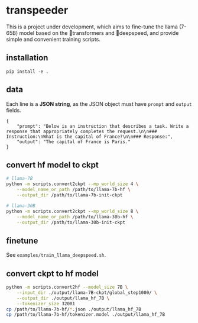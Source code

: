 # transpeeder
This is a project under development, which aims to fine-tune the llama (7-65B) model based on the 🤗transformers and 🚀deepspeed, and provide simple and convenient training scripts.

## installation
```
pip install -e .
```

## data
Each line is a **JSON string**, as the JSON object must have `prompt` and `output` fields.
```
{
    "prompt": "Below is an instruction that describes a task. Write a response that appropriately completes the request.\n\n### Instruction:\nWhat is the capital of France?\n\n### Response:",
    "output": "The capital of France is Paris."
}
```

## convert hf model to ckpt
```bash
# llama-7B
python -m scripts.convert2ckpt --mp_world_size 4 \
    --model_name_or_path /path/to/llama-7b-hf \
    --output_dir /path/to/llama-7b-init-ckpt

# llama-30B
python -m scripts.convert2ckpt --mp_world_size 8 \
    --model_name_or_path /path/to/llama-30b-hf \
    --output_dir /path/to/llama-30b-init-ckpt
```

## finetune
See `examples/train_llama_deepspeed.sh`.


## convert ckpt to hf model
```bash
python -m scripts.convert2hf --model_size 7B \
    --input_dir ./output/llama-7B-ckpt/global_step1000/ \
    --output_dir ./output/llama_hf_7B \
    --tokenizer_size 32001
cp /path/to/llama-7b-hf/*.json ./output/llama_hf_7B
cp /path/to/llama-7b-hf/tokenizer.model ./output/llama_hf_7B
```
